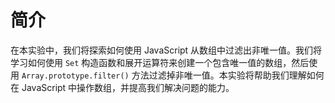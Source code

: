 # 简介

在本实验中，我们将探索如何使用 JavaScript 从数组中过滤出非唯一值。我们将学习如何使用 `Set` 构造函数和展开运算符来创建一个包含唯一值的数组，然后使用 `Array.prototype.filter()` 方法过滤掉非唯一值。本实验将帮助我们理解如何在 JavaScript 中操作数组，并提高我们解决问题的能力。
